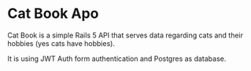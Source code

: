 # Cat Book Apo

Cat Book is a simple Rails 5 API that serves data regarding cats and their hobbies (yes cats have hobbies).

It is using JWT Auth form authentication and Postgres as database.

